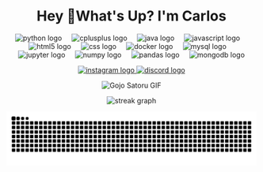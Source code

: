 <h1 align="center">Hey 👋What's Up? I'm Carlos</h1>

<!-- BLOQUE DE TECNOLOGÍAS -->

<p align="center">
<img src="https://skillicons.dev/icons?i=py" height="60" alt="python logo"  />
<img width="12" />
<img src="https://cdn.jsdelivr.net/gh/devicons/devicon/icons/cplusplus/cplusplus-original.svg" height="60" alt="cplusplus logo"  />
<img width="12" />
<img src="https://cdn.jsdelivr.net/gh/devicons/devicon/icons/java/java-original.svg" height="60" alt="java logo"  />
<img width="12" />
<img src="https://cdn.jsdelivr.net/gh/devicons/devicon/icons/javascript/javascript-original.svg" height="60" alt="javascript logo"  />
<img width="12" />
<img src="https://cdn.jsdelivr.net/gh/devicons/devicon/icons/html5/html5-original.svg" height="60" alt="html5 logo"  />
<img width="12" />
<img src="https://cdn.jsdelivr.net/gh/devicons/devicon/icons/css3/css3-original.svg" height="60" alt="css logo"  />
<img width="12" />
<img src="https://cdn.jsdelivr.net/gh/devicons/devicon/icons/docker/docker-original.svg" height="60" alt="docker logo"  />
<img width="12" />
<img src="https://cdn.jsdelivr.net/gh/devicons/devicon/icons/mysql/mysql-original.svg" height="60" alt="mysql logo"  />
<img width="12" />
<img src="https://cdn.jsdelivr.net/gh/devicons/devicon/icons/jupyter/jupyter-original.svg" height="60" alt="jupyter logo"  />
<img width="12" />
<img src="https://cdn.jsdelivr.net/gh/devicons/devicon/icons/numpy/numpy-original.svg" height="60" alt="numpy logo"  />
<img width="12" />
<img src="https://cdn.jsdelivr.net/gh/devicons/devicon/icons/pandas/pandas-original.svg" height="60" alt="pandas logo"  />
<img width="12" />
<img src="https://cdn.jsdelivr.net/gh/devicons/devicon/icons/mongodb/mongodb-original.svg" height="60" alt="mongodb logo"  />
</p>

<!-- BLOQUE DE REDES SOCIALES -->

<p align="center">
<a href="https://www.instagram.com/carlitos.doodles/" target="_blank">
<img src="https://img.shields.io/static/v1?message=Instagram&logo=instagram&label=&color=E4405F&logoColor=white&labelColor=&style=for-the-badge" height="25" alt="instagram logo"  />
</a>
<a href="https://discord.com/users/carlitops" target="_blank">
<img src="https://img.shields.io/static/v1?message=Discord&logo=discord&label=&color=7289DA&logoColor=white&labelColor=&style=for-the-badge" height="25" alt="discord logo"  />
</a>
</p>

<!-- BLOQUE DE GIF (GOJO) -->

<p align="center">
<!-- Enlace directo a Giphy para evitar el botón de play -->
<img height="200" src="https://i.giphy.com/media/vmWCBFqmJ5D7Er6H2F/giphy.gif" alt="Gojo Satoru GIF" />
</p>

<!-- BLOQUE DE ESTADÍSTICAS (SOLO STREAK) -->

<p align="center">
<img src="https://streak-stats.demolab.com?user=Carlitops13&locale=en&mode=daily&theme=dracula&hide_border=false&border_radius=5&order=3" height="150" alt="streak graph"  />
</p>

<!-- BLOQUE DE GRÁFICO PACMAN (NECESITA LA ACTION) -->

<picture>
<source media="(prefers-color-scheme: dark)" srcset="https://raw.githubusercontent.com/Carlitops13/Carlitops13/output/pacman-contribution-graph-dark.svg">
<source media="(prefers-color-scheme: light)" srcset="https://raw.githubusercontent.com/Carlitops13/Carlitops13/output/pacman-contribution-graph.svg">
<img alt="pacman contribution graph" src="https://raw.githubusercontent.com/Carlitops13/Carlitops13/output/pacman-contribution-graph.svg">
</picture>

